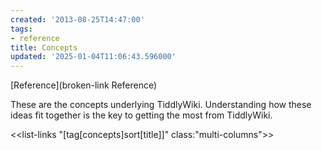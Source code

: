 ```yaml
---
created: '2013-08-25T14:47:00'
tags:
- reference
title: Concepts
updated: '2025-01-04T11:06:43.596000'
---
```


[Reference](broken-link Reference)

These are the concepts underlying TiddlyWiki. Understanding how these ideas fit together is the key to getting the most from TiddlyWiki.

<<list-links "[tag[concepts]sort[title]]" class:"multi-columns">>